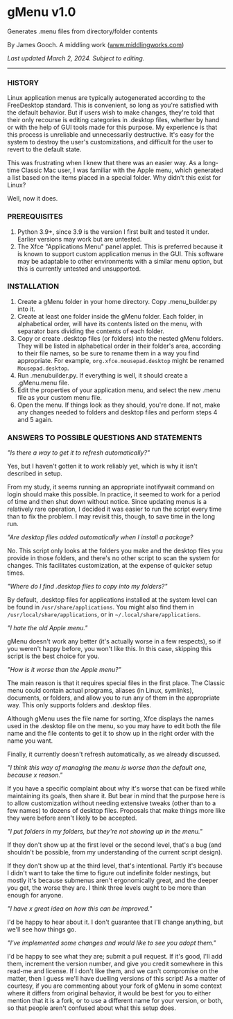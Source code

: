# gMenu v1.0
Generates .menu files from directory/folder contents

By James Gooch. A middling work (www.middlingworks.com)

*Last updated March 2, 2024. Subject to editing.*
___

### HISTORY ###
Linux application menus are typically autogenerated according to the FreeDesktop standard. This is convenient, so long as you're satisfied with the default behavior. But if users wish to make changes, they're told that their only recourse is editing categories in .desktop files, whether by hand or with the help of GUI tools made for this purpose. My experience is that this process is unreliable and unnecessarily destructive. It's easy for the system to destroy the user's customizations, and difficult for the user to revert to the default state.

This was frustrating when I knew that there was an easier way. As a long-time Classic Mac user, I was familiar with the Apple menu, which generated a list based on the items placed in a special folder. Why didn't this exist for Linux?

Well, now it does.

### PREREQUISITES ###
1. Python 3.9+, since 3.9 is the version I first built and tested it under. Earlier versions may work but are untested.
2. The Xfce "Applications Menu" panel applet. This is preferred because it is known to support custom application menus in the GUI. This software may be adaptable to other environments with a similar menu option, but this is currently untested and unsupported.

### INSTALLATION ###
1. Create a gMenu folder in your home directory. Copy .menu_builder.py into it.
2. Create at least one folder inside the gMenu folder. Each folder, in alphabetical order, will have its contents listed on the menu, with separator bars dividing the contents of each folder.
3. Copy or create .desktop files (or folders) into the nested gMenu folders. They will be listed in alphabetical order in their folder's area, according to their file names, so be sure to rename them in a way you find appropriate. For example, `org.xfce.mousepad.desktop` might be renamed `Mousepad.desktop`.
4. Run .menubuilder.py. If everything is well, it should create a .gMenu.menu file.
5. Edit the properties of your application menu, and select the new .menu file as your custom menu file.
6. Open the menu. If things look as they should, you're done. If not, make any changes needed to folders and desktop files and perform steps 4 and 5 again.

### ANSWERS TO POSSIBLE QUESTIONS AND STATEMENTS ###

*"Is there a way to get it to refresh automatically?"*

Yes, but I haven't gotten it to work reliably yet, which is why it isn't described in setup.

From my study, it seems running an appropriate inotifywait command on login should make this possible. In practice, it seemed to work for a period of time and then shut down without notice. Since updating menus is a relatively rare operation, I decided it was easier to run the script every time than to fix the problem. I may revisit this, though, to save time in the long run.

*"Are desktop files added automatically when I install a package?*

No. This script only looks at the folders you make and the desktop files you provide in those folders, and there's no other script to scan the system for changes. This facilitates customization, at the expense of quicker setup times.

*"Where do I find .desktop files to copy into my folders?"*

By default, .desktop files for applications installed at the system level can be found in `/usr/share/applications`.  You might also find them in `/usr/local/share/applications`, or in `~/.local/share/applications`.

*"I hate the old Apple menu."*

gMenu doesn't work any better (it's actually worse in a few respects), so if you weren't happy before, you won't like this. In this case, skipping this script is the best choice for you.

*"How is it worse than the Apple menu?"*

The main reason is that it requires special files in the first place. The Classic menu could contain actual programs, aliases (in Linux, symlinks), documents, or folders, and allow you to run any of them in the appropriate way. This only supports folders and .desktop files.

Although gMenu uses the file name for sorting, Xfce displays the names used in the .desktop file on the menu, so you may have to edit both the file name and the file contents to get it to show up in the right order with the name you want.

Finally, it currently doesn't refresh automatically, as we already discussed.

*"I think this way of managing the menu is worse than the default one, because x reason."*

If you have a specific complaint about why it's worse that can be fixed while maintaining its goals, then share it. But bear in mind that the purpose here is to allow customization without needing extensive tweaks (other than to a few names) to dozens of desktop files. Proposals that make things more like they were before aren't likely to be accepted.

*"I put folders in my folders, but they're not showing up in the menu."*

If they don't show up at the first level or the second level, that's a bug (and shouldn't be possible, from my understanding of the current script design).

If they don't show up at the third level, that's intentional. Partly it's because I didn't want to take the time to figure out indefinite folder nestings, but mostly it's because submenus aren't ergonomically great, and the deeper you get, the worse they are. I think three levels ought to be more than enough for anyone.

*"I have x great idea on how this can be improved."*

I'd be happy to hear about it. I don't guarantee that I'll change anything, but we'll see how things go.

*"I've implemented some changes and would like to see you adopt them."*

I'd be happy to see what they are; submit a pull request. If it's good, I'll add them, increment the version number, and give you credit somewhere in this read-me and license. If I don't like them, and we can't compromise on the matter, then I guess we'll have duelling versions of this script! As a matter of courtesy, if you are commenting about your fork of gMenu in some context where it differs from original behavior, it would be best for you to either mention that it is a fork, or to use a different name for your version, or both, so that people aren't confused about what this setup does.

